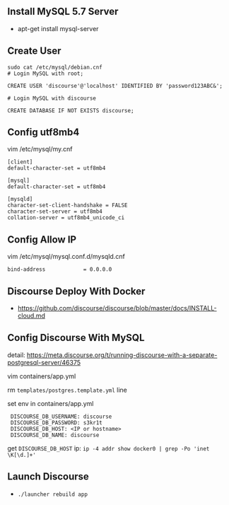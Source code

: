 ## Install MySQL 5.7 Server

* apt-get install mysql-server

## Create User

```
sudo cat /etc/mysql/debian.cnf
# Login MySQL with root;

CREATE USER 'discourse'@'localhost' IDENTIFIED BY 'password123ABC&';

# Login MySQL with discourse

CREATE DATABASE IF NOT EXISTS discourse;
```

## Config utf8mb4

vim /etc/mysql/my.cnf

```
[client]
default-character-set = utf8mb4

[mysql]
default-character-set = utf8mb4

[mysqld]
character-set-client-handshake = FALSE
character-set-server = utf8mb4
collation-server = utf8mb4_unicode_ci
```

## Config Allow IP

vim /etc/mysql/mysql.conf.d/mysqld.cnf

```
bind-address            = 0.0.0.0
```

## Discourse Deploy With Docker

* https://github.com/discourse/discourse/blob/master/docs/INSTALL-cloud.md

## Config Discourse With MySQL

detail: https://meta.discourse.org/t/running-discourse-with-a-separate-postgresql-server/46375

vim containers/app.yml

rm `templates/postgres.template.yml` line

set env in containers/app.yml

```
 DISCOURSE_DB_USERNAME: discourse
 DISCOURSE_DB_PASSWORD: s3kr1t
 DISCOURSE_DB_HOST: <IP or hostname>
 DISCOURSE_DB_NAME: discourse
 ```

 get `DISCOURSE_DB_HOST` ip: `ip -4 addr show docker0 | grep -Po 'inet \K[\d.]+'`

 ## Launch Discourse

 * `./launcher rebuild app`




